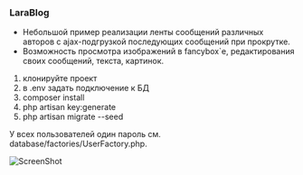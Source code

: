 <h3>LaraBlog</h3>
<ul>
<li>Небольшой пример реализации ленты сообщений различных авторов с ajax-подгрузкой последующих сообщений при прокрутке.</li>
<li>Возможность просмотра изображений в fancybox`e, редактирования своих сообщений, текста, картинок.</li>
</ul>

<ol>
<li>клонируйте проект</li>
<li>в .env задать подключение к БД</li>
<li>composer install</li>
<li>php artisan key:generate</li>
<li>php artisan migrate --seed</li>
 </ol>
 
 У всех пользователей один пароль см. database/factories/UserFactory.php.<br>
 
![ScreenShot](https://raw.github.com/steqtk/larablog/master/screenshot.png)
